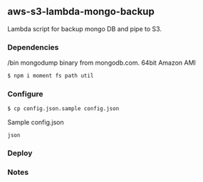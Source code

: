 ## aws-s3-lambda-mongo-backup
Lambda script for backup mongo DB and pipe to S3.

### Dependencies
/bin mongodump binary from mongodb.com. 64bit Amazon AMI

```bash
$ npm i moment fs path util
```
### Configure

```bash
$ cp config.json.sample config.json
```

Sample config.json

```
json
```


### Deploy

### Notes



